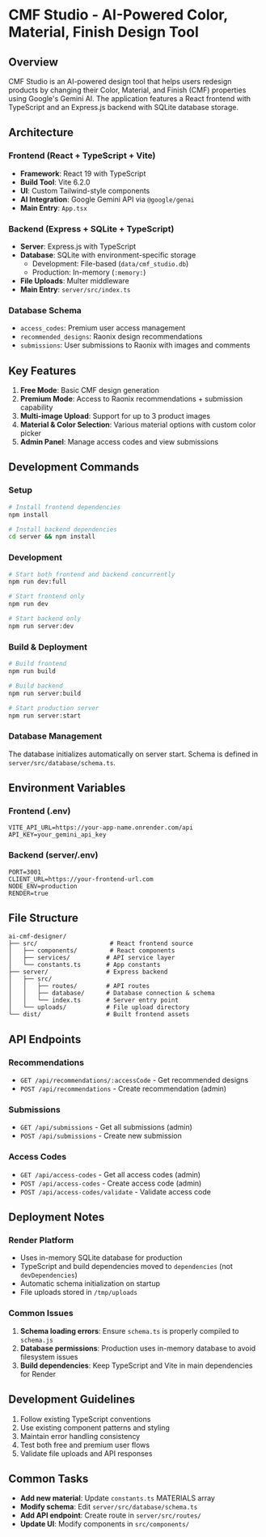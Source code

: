 # CMF Studio - AI-Powered Color, Material, Finish Design Tool

## Overview
CMF Studio is an AI-powered design tool that helps users redesign products by changing their Color, Material, and Finish (CMF) properties using Google's Gemini AI. The application features a React frontend with TypeScript and an Express.js backend with SQLite database storage.

## Architecture

### Frontend (React + TypeScript + Vite)
- **Framework**: React 19 with TypeScript
- **Build Tool**: Vite 6.2.0
- **UI**: Custom Tailwind-style components
- **AI Integration**: Google Gemini API via `@google/genai`
- **Main Entry**: `App.tsx`

### Backend (Express + SQLite + TypeScript)
- **Server**: Express.js with TypeScript
- **Database**: SQLite with environment-specific storage
  - Development: File-based (`data/cmf_studio.db`)
  - Production: In-memory (`:memory:`)
- **File Uploads**: Multer middleware
- **Main Entry**: `server/src/index.ts`

### Database Schema
- `access_codes`: Premium user access management
- `recommended_designs`: Raonix design recommendations
- `submissions`: User submissions to Raonix with images and comments

## Key Features
1. **Free Mode**: Basic CMF design generation
2. **Premium Mode**: Access to Raonix recommendations + submission capability
3. **Multi-image Upload**: Support for up to 3 product images
4. **Material & Color Selection**: Various material options with custom color picker
5. **Admin Panel**: Manage access codes and view submissions

## Development Commands

### Setup
```bash
# Install frontend dependencies
npm install

# Install backend dependencies
cd server && npm install
```

### Development
```bash
# Start both frontend and backend concurrently
npm run dev:full

# Start frontend only
npm run dev

# Start backend only
npm run server:dev
```

### Build & Deployment
```bash
# Build frontend
npm run build

# Build backend
npm run server:build

# Start production server
npm run server:start
```

### Database Management
The database initializes automatically on server start. Schema is defined in `server/src/database/schema.ts`.

## Environment Variables

### Frontend (.env)
```
VITE_API_URL=https://your-app-name.onrender.com/api
API_KEY=your_gemini_api_key
```

### Backend (server/.env)
```
PORT=3001
CLIENT_URL=https://your-frontend-url.com
NODE_ENV=production
RENDER=true
```

## File Structure
```
ai-cmf-designer/
├── src/                    # React frontend source
│   ├── components/         # React components
│   ├── services/          # API service layer
│   └── constants.ts       # App constants
├── server/                # Express backend
│   ├── src/
│   │   ├── routes/        # API routes
│   │   ├── database/      # Database connection & schema
│   │   └── index.ts       # Server entry point
│   └── uploads/           # File upload directory
└── dist/                  # Built frontend assets
```

## API Endpoints

### Recommendations
- `GET /api/recommendations/:accessCode` - Get recommended designs
- `POST /api/recommendations` - Create recommendation (admin)

### Submissions
- `GET /api/submissions` - Get all submissions (admin)
- `POST /api/submissions` - Create new submission

### Access Codes
- `GET /api/access-codes` - Get all access codes (admin)
- `POST /api/access-codes` - Create access code (admin)
- `POST /api/access-codes/validate` - Validate access code

## Deployment Notes

### Render Platform
- Uses in-memory SQLite database for production
- TypeScript and build dependencies moved to `dependencies` (not `devDependencies`)
- Automatic schema initialization on startup
- File uploads stored in `/tmp/uploads`

### Common Issues
1. **Schema loading errors**: Ensure `schema.ts` is properly compiled to `schema.js`
2. **Database permissions**: Production uses in-memory database to avoid filesystem issues
3. **Build dependencies**: Keep TypeScript and Vite in main dependencies for Render

## Development Guidelines
1. Follow existing TypeScript conventions
2. Use existing component patterns and styling
3. Maintain error handling consistency
4. Test both free and premium user flows
5. Validate file uploads and API responses

## Common Tasks
- **Add new material**: Update `constants.ts` MATERIALS array
- **Modify schema**: Edit `server/src/database/schema.ts` 
- **Add API endpoint**: Create route in `server/src/routes/`
- **Update UI**: Modify components in `src/components/`